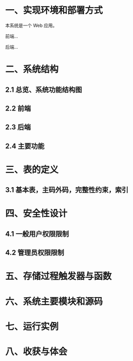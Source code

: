 # 一、实现环境和部署方式
本系统是一个 Web 应用。

前端...

后端...

# 二、系统结构
## 2.1 总览、系统功能结构图
## 2.2 前端
## 2.3 后端
## 2.4 主要功能
# 三、表的定义
## 3.1 基本表，主码外码，完整性约束，索引
# 四、安全性设计
## 4.1 一般用户权限限制
## 4.2 管理员权限限制
# 五、存储过程触发器与函数
# 六、系统主要模块和源码
# 七、运行实例
# 八、收获与体会